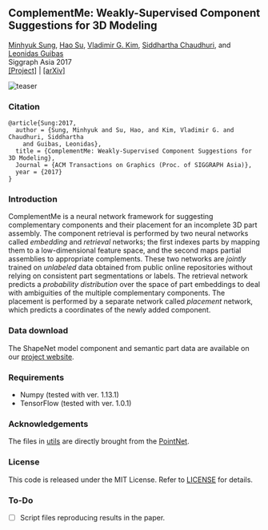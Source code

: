 ## ComplementMe: Weakly-Supervised Component Suggestions for 3D Modeling

<a href="http://cs.stanford.edu/~mhsung" target="_blank">Minhyuk Sung</a>, <a href="http://ai.stanford.edu/~haosu/" target="_blank">Hao Su</a>, <a href="http://vova.kim" target="_blank">Vladimir G. Kim</a>, <a href="https://www.cse.iitb.ac.in/~sidch/" target="_blank">Siddhartha Chaudhuri</a>, and <a href="https://geometry.stanford.edu/member/guibas/" target="_blank:">Leonidas Guibas</a><br>
Siggraph Asia 2017<br>
[[Project]](https://mhsung.github.io/component-assembly.html) | [[arXiv]](https://arxiv.org/abs/1708.01841)

![teaser](https://mhsung.github.io/assets/images/component-assembly/teaser.png)

### Citation
```
@article{Sung:2017,
  author = {Sung, Minhyuk and Su, Hao, and Kim, Vladimir G. and Chaudhuri, Siddhartha
    and Guibas, Leonidas},
  title = {ComplementMe: Weakly-Supervised Component Suggestions for 3D Modeling},
  Journal = {ACM Transactions on Graphics (Proc. of SIGGRAPH Asia)}, 
  year = {2017}
}
```

### Introduction
ComplementMe is a neural network framework for suggesting complementary components and their placement for an incomplete 3D part assembly. The component retrieval is performed by two neural networks called *embedding* and *retrieval* networks; the first indexes parts by mapping them to a low-dimensional feature space, and the second maps partial assemblies to appropriate complements. These two networks are *jointly* trained on *unlabeled* data obtained from public online repositories without relying on consistent part segmentations or labels. The retrieval network predicts a *probability distribution* over the space of part embeddings to deal with ambiguities of the multiple complementary components. The placement is performed by a separate network called *placement* network, which predicts a coordinates of the newly added component.

### Data download
The ShapeNet model component and semantic part data are available on our [project website](https://mhsung.github.io/component-assembly.html).

### Requirements
- Numpy (tested with ver. 1.13.1)
- TensorFlow (tested with ver. 1.0.1)

### Acknowledgements
The files in [utils](utils) are directly brought from the [PointNet](https://github.com/charlesq34/pointnet).

### License
This code is released under the MIT License. Refer to [LICENSE](LICENSE) for details.

### To-Do
- [ ] Script files reproducing results in the paper.
